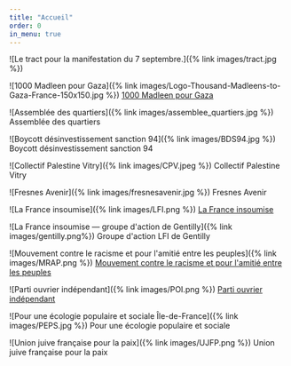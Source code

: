 ```yaml
---
title: "Accueil"
order: 0
in_menu: true
---
```

![Le tract pour la manifestation du 7 septembre.]({% link images/tract.jpg %})

![1000 Madleen pour Gaza]({% link images/Logo-Thousand-Madleens-to-Gaza-France-150x150.jpg %}) [1000 Madleen pour Gaza](https://obu75.github.io/marche-unitaire-94-pour-gaza/1000%20madleen%20to%20gaza.html)

![Assemblée des quartiers]({% link images/assemblee_quartiers.jpg %}) Assemblée des quartiers

![Boycott désinvestissement sanction 94]({% link images/BDS94.jpg %}) Boycott désinvestissement sanction 94

![Collectif Palestine Vitry]({% link images/CPV.jpeg %}) Collectif Palestine Vitry

![Fresnes Avenir]({% link images/fresnesavenir.jpg %}) Fresnes Avenir

![La France insoumise]({% link images/LFI.png %}) [La France insoumise](https://obu75.github.io/marche-unitaire-94-pour-gaza/la%20france%20insoumise%2094.html)

![La France insoumise — groupe d'action de Gentilly]({% link images/gentilly.png%}) Groupe d'action LFI de Gentilly

![Mouvement contre le racisme et pour l'amitié entre les peuples]({% link images/MRAP.png %}) [Mouvement contre le racisme et pour l'amitié entre les peuples](https://obu75.github.io/marche-unitaire-94-pour-gaza/mrap.html)

![Parti ouvrier indépendant]({% link images/POI.png %}) [Parti ouvrier indépendant](https://obu75.github.io/marche-unitaire-94-pour-gaza/poi.html)

![Pour une écologie populaire et sociale Île-de-France]({% link images/PEPS.jpg %}) Pour une écologie populaire et sociale

![Union juive française pour la paix]({% link images/UJFP.png %}) Union juive française pour la paix
